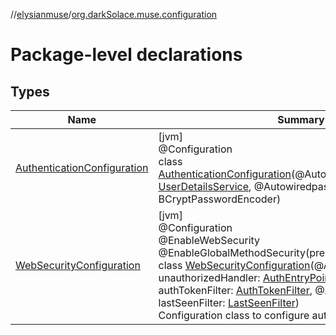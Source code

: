 //[elysianmuse](../../index.md)/[org.darkSolace.muse.configuration](index.md)

# Package-level declarations

## Types

| Name | Summary |
|---|---|
| [AuthenticationConfiguration](-authentication-configuration/index.md) | [jvm]<br>@Configuration<br>class [AuthenticationConfiguration](-authentication-configuration/index.md)(@AutowireduserDetailsService: [UserDetailsService](../org.darkSolace.muse.security.service/-user-details-service/index.md), @AutowiredpasswordEncoder: BCryptPasswordEncoder) |
| [WebSecurityConfiguration](-web-security-configuration/index.md) | [jvm]<br>@Configuration<br>@EnableWebSecurity<br>@EnableGlobalMethodSecurity(prePostEnabled = true)<br>class [WebSecurityConfiguration](-web-security-configuration/index.md)(@Autowiredval unauthorizedHandler: [AuthEntryPointJwt](../org.darkSolace.muse.security.service/-auth-entry-point-jwt/index.md), @Autowiredval authTokenFilter: [AuthTokenFilter](../org.darkSolace.muse.security.service/-auth-token-filter/index.md), @Autowiredval lastSeenFilter: [LastSeenFilter](../org.darkSolace.muse.lastSeen.service/-last-seen-filter/index.md))<br>Configuration class to configure authentication via JWT |
